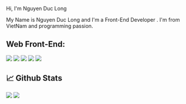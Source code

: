 Hi, I'm Nguyen Duc Long

My Name is Nguyen Duc Long and I'm a Front-End Developer . I'm from VietNam and programming passion.

## Web Front-End:
<img src="https://img.shields.io/badge/html5-%23E34F26.svg?style=for-the-badge&logo=html5&logoColor=white"> <img src="https://img.shields.io/badge/css3-%231572B6.svg?style=for-the-badge&logo=css3&logoColor=white"> <img src="https://img.shields.io/badge/javascript-%23323330.svg?style=for-the-badge&logo=javascript&logoColor=%23F7DF1E"> <img src="https://img.shields.io/badge/SASS-hotpink.svg?style=for-the-badge&logo=SASS&logoColor=white"> <img src="https://img.shields.io/badge/react-%2320232a.svg?style=for-the-badge&logo=react&logoColor=%2361DAFB">

## 📈 Github Stats

<img src="https://github-readme-stats.vercel.app/api?username=Bingremory&theme=tokyonight&show_icons=true&count_private=true">
<img src="https://github-readme-stats.vercel.app/api/top-langs/?username=Bingremory&theme=tokyonight&layout=compact&langs_count=6">
